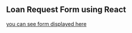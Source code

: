 ## Loan Request Form using React
[you can see form displayed here](![screenshot](https://github.com/wououd/Loan-request/assets/61332898/0a383426-eb4e-411c-b5b9-585bce6e1297)
)
